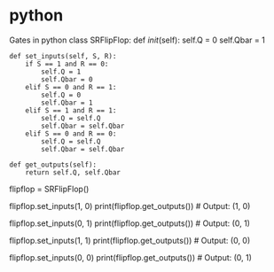 # python
Gates in python 
class SRFlipFlop:
    def _init_(self):
        self.Q = 0
        self.Qbar = 1
        
    def set_inputs(self, S, R):
        if S == 1 and R == 0:
            self.Q = 1
            self.Qbar = 0
        elif S == 0 and R == 1:
            self.Q = 0
            self.Qbar = 1
        elif S == 1 and R == 1:
            self.Q = self.Q
            self.Qbar = self.Qbar
        elif S == 0 and R == 0:
            self.Q = self.Q
            self.Qbar = self.Qbar
            
    def get_outputs(self):
        return self.Q, self.Qbar
    
flipflop = SRFlipFlop()

flipflop.set_inputs(1, 0)
print(flipflop.get_outputs()) # Output: (1, 0)

flipflop.set_inputs(0, 1)
print(flipflop.get_outputs()) # Output: (0, 1)

flipflop.set_inputs(1, 1)
print(flipflop.get_outputs()) # Output: (0, 0)

flipflop.set_inputs(0, 0)
print(flipflop.get_outputs()) # Output: (0, 1)

